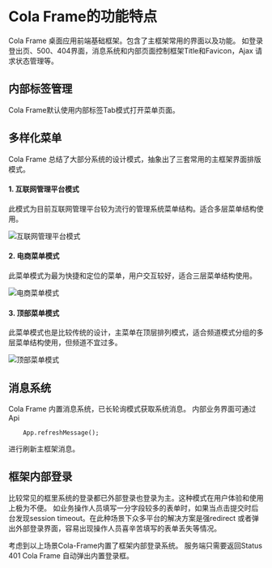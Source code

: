 # Cola Frame的功能特点

Cola Frame 桌面应用前端基础框架。包含了主框架常用的界面以及功能。
如登录登出页、500、404界面，消息系统和内部页面控制框架Title和Favicon，Ajax 请求状态管理等。

## 内部标签管理
Cola Frame默认使用内部标签Tab模式打开菜单页面。

## 多样化菜单
Cola Frame 总结了大部分系统的设计模式，抽象出了三套常用的主框架界面排版模式。

#### 1. 互联网管理平台模式
此模式为目前互联网管理平台较为流行的管理系统菜单结构。适合多层菜单结构使用。

![互联网管理平台模式](/images/docs/frame/main.jpg)

#### 2. 电商菜单模式
此菜单模式为最为快捷和定位的菜单，用户交互较好，适合三层菜单结构使用。

![电商菜单模式](/images/docs/frame/main-shop.jpg)

#### 3. 顶部菜单模式
此菜单模式也是比较传统的设计，主菜单在顶层排列模式，适合频道模式分组的多层菜单结构使用，但频道不宜过多。

![顶部菜单模式](/images/docs/frame/main-top.jpg)


## 消息系统
Cola Frame 内置消息系统，已长轮询模式获取系统消息。
内部业务界面可通过Api
```
	App.refreshMessage();
```
进行刷新主框架消息。


## 框架内部登录
比较常见的框里系统的登录都已外部登录也登录为主。这种模式在用户体验和使用上极为不便。
如业务操作人员填写一分字段较多的表单时，如果当点击提交时后台发现session timeout。在此种场景下众多平台的解决方案是强redirect 或者弹出外部登录界面，容易出现操作人员喜辛苦填写的表单丢失等情况。

考虑到以上场景Cola-Frame内置了框架内部登录系统。
服务端只需要返回Status 401 Cola Frame 自动弹出内置登录框。





